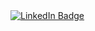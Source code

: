 <div id="badges">
  <a href="linkedin.com/in/tyler-cruz-31b7021b6">
    <img src="https://img.shields.io/badge/LinkedIn-blue?style=for-the-badge&logo=linkedin&logoColor=white" alt="LinkedIn Badge"/>
  </a>
</div>
